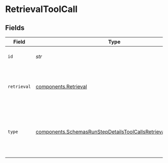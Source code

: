 # RetrievalToolCall


## Fields

| Field                                                                                                                                    | Type                                                                                                                                     | Required                                                                                                                                 | Description                                                                                                                              |
| ---------------------------------------------------------------------------------------------------------------------------------------- | ---------------------------------------------------------------------------------------------------------------------------------------- | ---------------------------------------------------------------------------------------------------------------------------------------- | ---------------------------------------------------------------------------------------------------------------------------------------- |
| `id`                                                                                                                                     | *str*                                                                                                                                    | :heavy_check_mark:                                                                                                                       | The ID of the tool call object.                                                                                                          |
| `retrieval`                                                                                                                              | [components.Retrieval](../../models/shared/retrieval.md)                                                                                 | :heavy_check_mark:                                                                                                                       | For now, this is always going to be an empty object.                                                                                     |
| `type`                                                                                                                                   | [components.SchemasRunStepDetailsToolCallsRetrievalObjectType](../../models/shared/schemasrunstepdetailstoolcallsretrievalobjecttype.md) | :heavy_check_mark:                                                                                                                       | The type of tool call. This is always going to be `retrieval` for this type of tool call.                                                |